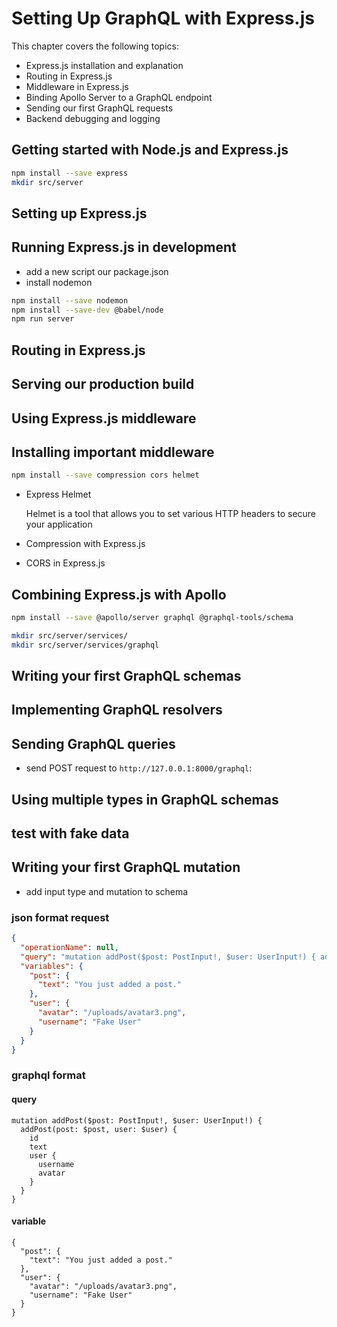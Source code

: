 # Setting Up GraphQL with Express.js

This chapter covers the following topics:
- Express.js installation and explanation
- Routing in Express.js
- Middleware in Express.js
- Binding Apollo Server to a GraphQL endpoint
- Sending our first GraphQL requests
- Backend debugging and logging

## Getting started with Node.js and Express.js

```sh
npm install --save express
mkdir src/server
```

## Setting up Express.js
## Running Express.js in development
- add a new script our package.json
- install nodemon
```sh
npm install --save nodemon
npm install --save-dev @babel/node
npm run server
```

## Routing in Express.js
## Serving our production build
## Using Express.js middleware

## Installing important middleware
```sh
npm install --save compression cors helmet
```

- Express Helmet
  
    Helmet is a tool that allows you to set various HTTP headers to secure your application

- Compression with Express.js
- CORS in Express.js

## Combining Express.js with Apollo
```sh
npm install --save @apollo/server graphql @graphql-tools/schema
```

```sh
mkdir src/server/services/
mkdir src/server/services/graphql
```

## Writing your first GraphQL schemas
## Implementing GraphQL resolvers

## Sending GraphQL queries
- send POST request to ```http://127.0.0.1:8000/graphql```:

## Using multiple types in GraphQL schemas
## test with fake data

## Writing your first GraphQL mutation
- add input type and mutation to schema

### json format request 

```json
{
  "operationName": null,
  "query": "mutation addPost($post: PostInput!, $user: UserInput!) { addPost(post: $post, user: $user) { id text user { username avatar } }}",
  "variables": {
    "post": {
      "text": "You just added a post."
    },
    "user": {
      "avatar": "/uploads/avatar3.png",
      "username": "Fake User"
    }
  }
}
```

### graphql format

#### query
  
```#graphql
mutation addPost($post: PostInput!, $user: UserInput!) {
  addPost(post: $post, user: $user) {
    id
    text
    user {
      username
      avatar
    }
  }
}
```

#### variable 
  
```#graphql
{
  "post": {
    "text": "You just added a post."
  },
  "user": {
    "avatar": "/uploads/avatar3.png",
    "username": "Fake User"
  }
}
```